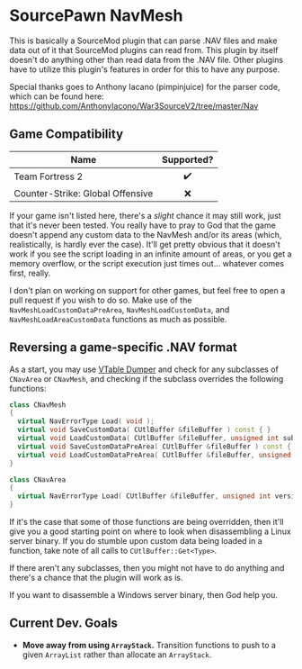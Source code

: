 # SourcePawn NavMesh

This is basically a SourceMod plugin that can parse .NAV files and make data out of it that
SourceMod plugins can read from. This plugin by itself doesn't do anything other than read
data from the .NAV file. Other plugins have to utilize this plugin's features in order for 
this to have any purpose.

Special thanks goes to Anthony Iacano (pimpinjuice) for the parser code, which can be found here: 
https://github.com/AnthonyIacono/War3SourceV2/tree/master/Nav

## Game Compatibility

| Name | Supported? |
| ---  | :---: |
| Team Fortress 2 | :heavy_check_mark: |
| Counter-Strike: Global Offensive | :x: |

If your game isn't listed here, there's a *slight* chance it may still work, just that it's never been tested. You really have to pray to God that the game doesn't append any custom data to the NavMesh and/or its areas (which, realistically, is hardly ever the case). It'll get pretty obvious that it doesn't work if you see the script loading in an infinite amount of areas, or you get a memory overflow, or the script execution just times out... whatever comes first, really.

I don't plan on working on support for other games, but feel free to open a pull request if you wish to do so. Make use of the `NavMeshLoadCustomDataPreArea`, `NavMeshLoadCustomData`, and `NavMeshLoadAreaCustomData` functions as much as possible.

## Reversing a game-specific .NAV format

As a start, you may use [VTable Dumper](https://asherkin.github.io/vtable/) and check for any subclasses of `CNavArea` or `CNavMesh`, and checking if the subclass overrides the following functions:

```c++
class CNavMesh
{
  virtual NavErrorType Load( void );
  virtual void SaveCustomData( CUtlBuffer &fileBuffer ) const { }
  virtual void LoadCustomData( CUtlBuffer &fileBuffer, unsigned int subVersion ) { }
  virtual void SaveCustomDataPreArea( CUtlBuffer &fileBuffer ) const { }
  virtual void LoadCustomDataPreArea( CUtlBuffer &fileBuffer, unsigned int subVersion ) { }
}

class CNavArea
{
  virtual NavErrorType Load( CUtlBuffer &fileBuffer, unsigned int version, unsigned int subVersion );
}
```

If it's the case that some of those functions are being overridden, then it'll give you a good starting point on where to look when disassembling a Linux server binary. If you do stumble upon custom data being loaded in a function, take note of all calls to `CUtlBuffer::Get<Type>`. 

If there aren't any subclasses, then you might not have to do anything and there's a chance that the plugin will work as is.

If you want to disassemble a Windows server binary, then God help you.

## Current Dev. Goals

- **Move away from using `ArrayStack`.** Transition functions to push to a given `ArrayList` rather than allocate an `ArrayStack`. 
